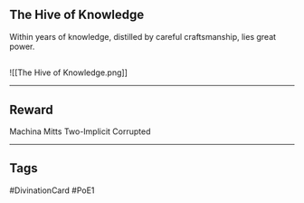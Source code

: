 ## The Hive of Knowledge
Within years of knowledge, distilled by careful craftsmanship, lies great power.
## 
![[The Hive of Knowledge.png]]

---
## Reward
Machina Mitts
Two-Implicit
Corrupted

---
## Tags
#DivinationCard
#PoE1